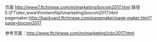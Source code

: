 页面 <http://www7.ftchinese.com/m/marketing/bocom2017.html>
路径 E:\FT\dev_www\frontend\tpl\marketing\bocom2017.html
pagemaker:<http://backyard.ftchinese.com/pagemaker/page-maker.html?page=bocom2017>

参考页面：<http://www.ftchinese.com/m/marketing/icbc2017.html>



